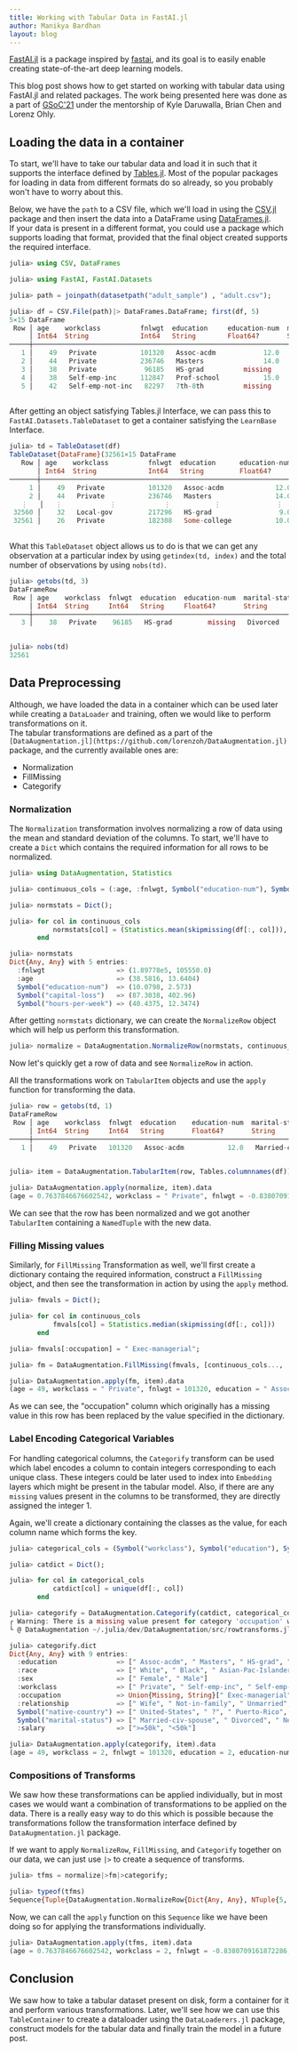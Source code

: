 ```yaml
---
title: Working with Tabular Data in FastAI.jl
author: Manikya Bardhan
layout: blog
---
```


[FastAI.jl](https://github.com/FluxML/FastAI.jl) is a package inspired by [fastai](https://github.com/fastai/fastai), and its goal is to easily enable creating state-of-the-art deep learning models.

This blog post shows how to get started on working with tabular data using FastAI.jl and related packages. The work being presented here was done as a part of [GSoC'21](https://summerofcode.withgoogle.com/projects/#5088642453733376) under the mentorship of Kyle Daruwalla, Brian Chen and Lorenz Ohly.

## Loading the data in a container

To start, we'll have to take our tabular data and load it in such that it supports the interface defined by [Tables.jl](https://tables.juliadata.org/stable/#Implementing-the-Interface-(i.e.-becoming-a-Tables.jl-source)-1). Most of the popular packages for loading in data from different formats do so already, so you probably won't have to worry about this.

Below, we have the `path` to a CSV file, which we'll load in using the [CSV.jl](https://github.com/JuliaData/CSV.jl) package and then insert the data into a DataFrame using [DataFrames.jl](https://github.com/JuliaData/DataFrames.jl).  
If your data is present in a different format, you could use a package which supports loading that format, provided that the final object created supports the required interface.

```julia
julia> using CSV, DataFrames

julia> using FastAI, FastAI.Datasets

julia> path = joinpath(datasetpath("adult_sample") , "adult.csv");

julia> df = CSV.File(path)|> DataFrames.DataFrame; first(df, 5)
5×15 DataFrame
 Row │ age    workclass          fnlwgt  education     education-num  marital-status       occupation        rel ⋯
     │ Int64  String             Int64   String        Float64?       String               String?           Str ⋯
─────┼────────────────────────────────────────────────────────────────────────────────────────────────────────────
   1 │    49   Private           101320   Assoc-acdm            12.0   Married-civ-spouse  missing            Wi ⋯
   2 │    44   Private           236746   Masters               14.0   Divorced             Exec-managerial   No
   3 │    38   Private            96185   HS-grad          missing     Divorced            missing            Un
   4 │    38   Self-emp-inc      112847   Prof-school           15.0   Married-civ-spouse   Prof-specialty    Hu
   5 │    42   Self-emp-not-inc   82297   7th-8th          missing     Married-civ-spouse   Other-service     Wi ⋯
                                                                                                 8 columns omitted
```

After getting an object satisfying Tables.jl Interface, we can pass this to `FastAI.Datasets.TableDataset` to get a container satisfying the `LearnBase` Interface.

```julia
julia> td = TableDataset(df)
TableDataset{DataFrame}(32561×15 DataFrame
   Row │ age    workclass          fnlwgt  education      education-num  marital-status       occupation         ⋯
       │ Int64  String             Int64   String         Float64?       String               String?            ⋯
───────┼──────────────────────────────────────────────────────────────────────────────────────────────────────────
     1 │    49   Private           101320   Assoc-acdm             12.0   Married-civ-spouse  missing            ⋯
     2 │    44   Private           236746   Masters                14.0   Divorced             Exec-managerial
   ⋮   │   ⋮            ⋮            ⋮           ⋮              ⋮                 ⋮                   ⋮          ⋱
 32560 │    32   Local-gov         217296   HS-grad                 9.0   Married-civ-spouse   Transport-moving
 32561 │    26   Private           182308   Some-college           10.0   Married-civ-spouse   Prof-specialty
                                                                                  8 columns and 32557 rows omitted)

```

What this `TableDataset` object allows us to do is that we can get any observation at a particular index by using `getindex(td, index)` and the total number of observations by using `nobs(td)`.

```julia
julia> getobs(td, 3)
DataFrameRow
 Row │ age    workclass  fnlwgt  education  education-num  marital-status  occupation  relationship  race    sex ⋯
     │ Int64  String     Int64   String     Float64?       String          String?     String        String  Str ⋯
─────┼────────────────────────────────────────────────────────────────────────────────────────────────────────────
   3 │    38   Private    96185   HS-grad         missing   Divorced       missing      Unmarried     Black   Fe ⋯
                                                                                                 6 columns omitted

julia> nobs(td)
32561
```

## Data Preprocessing

Although, we have loaded the data in a container which can be used later while creating a `DataLoader` and training, often we would like to perform transformations on it.  
The tabular transformations are defined as a part of the `[DataAugmentation.jl](https://github.com/lorenzoh/DataAugmentation.jl)` package, and the currently available ones are: 
 - Normalization
 - FillMissing
 - Categorify

### Normalization

The `Normalization` transformation involves normalizing a row of data using the mean and standard deviation of the columns. To start, we'll have to create a `Dict` which contains the required information for all rows to be normalized.

```julia
julia> using DataAugmentation, Statistics

julia> continuous_cols = (:age, :fnlwgt, Symbol("education-num"), Symbol("capital-loss"), Symbol("hours-per-week"));

julia> normstats = Dict();

julia> for col in continuous_cols
           normstats[col] = (Statistics.mean(skipmissing(df[:, col])), Statistics.std(skipmissing(df[:, col])))
       end

julia> normstats
Dict{Any, Any} with 5 entries:
  :fnlwgt                  => (1.89778e5, 105550.0)
  :age                     => (38.5816, 13.6404)
  Symbol("education-num")  => (10.0798, 2.573)
  Symbol("capital-loss")   => (87.3038, 402.96)
  Symbol("hours-per-week") => (40.4375, 12.3474)
```

After getting `normstats` dictionary, we can create the `NormalizeRow` object which will help us perform this transformation.


```julia
julia> normalize = DataAugmentation.NormalizeRow(normstats, continuous_cols);
```

Now let's quickly get a row of data and see `NormalizeRow` in action.

All the transformations work on `TabularItem` objects and use the `apply` function for transforming the data.

```julia
julia> row = getobs(td, 1)
DataFrameRow
 Row │ age    workclass  fnlwgt  education    education-num  marital-status       occupation  relationship  race ⋯
     │ Int64  String     Int64   String       Float64?       String               String?     String        Stri ⋯
─────┼────────────────────────────────────────────────────────────────────────────────────────────────────────────
   1 │    49   Private   101320   Assoc-acdm           12.0   Married-civ-spouse  missing      Wife          Whi ⋯
                                                                                                 7 columns omitted

julia> item = DataAugmentation.TabularItem(row, Tables.columnnames(df));

julia> DataAugmentation.apply(normalize, item).data
(age = 0.7637846676602542, workclass = " Private", fnlwgt = -0.8380709161872286, education = " Assoc-acdm", education-num = 0.7462826288318035, marital-status = " Married-civ-spouse", occupation = missing, relationship = " Wife", race = " White", sex = " Female", capital-gain = 0, capital-loss = 4.5034127099423245, hours-per-week = -0.035428902921319616, native-country = " United-States", salary = ">=50k")
```

We can see that the row has been normalized and we got another `TabularItem` containing a `NamedTuple` with the new data.

### Filling Missing values

Similarly, for `FillMissing` Transformation as well, we'll first create a dictionary containg the required information, construct a `FillMissing` object, and then see the transformation in action by using the `apply` method.

```julia
julia> fmvals = Dict();

julia> for col in continuous_cols
           fmvals[col] = Statistics.median(skipmissing(df[:, col]))
       end

julia> fmvals[:occupation] = " Exec-managerial";

julia> fm = DataAugmentation.FillMissing(fmvals, [continuous_cols..., :occupation]);

julia> DataAugmentation.apply(fm, item).data
(age = 49, workclass = " Private", fnlwgt = 101320, education = " Assoc-acdm", education-num = 12.0, marital-status = " Married-civ-spouse", occupation = " Exec-managerial", relationship = " Wife", race = " White", sex = " Female", capital-gain = 0, capital-loss = 1902, hours-per-week = 40, native-country = " United-States", salary = ">=50k")
```
As we can see, the "occupation" column which originally has a missing value in this row has been replaced by the value specified in the dictionary.

### Label Encoding Categorical Variables

For handling categorical columns, the `Categorify` transform can be used which label encodes a column to contain integers corresponding to each unique class. These integers could be later used to index into `Embedding` layers which might be present in the tabular model. Also, if there are any `missing` values present in the columns to be transformed, they are directly assigned the integer 1.  

Again, we'll create a dictionary containing the classes as the value, for each column name which forms the key.

```julia
julia> categorical_cols = (Symbol("workclass"), Symbol("education"), Symbol("marital-status"), Symbol("occupation"), Symbol("relationship"), Symbol("race"), Symbol("sex"), Symbol("native-country"), :salary);

julia> catdict = Dict();

julia> for col in categorical_cols
           catdict[col] = unique(df[:, col])
       end

julia> categorify = DataAugmentation.Categorify(catdict, categorical_cols);
┌ Warning: There is a missing value present for category 'occupation' which will be removed from Categorify dict
└ @ DataAugmentation ~/.julia/dev/DataAugmentation/src/rowtransforms.jl:108

julia> categorify.dict
Dict{Any, Any} with 9 entries:
  :education               => [" Assoc-acdm", " Masters", " HS-grad", " Prof-school", " 7th-8th", " Some-college"…
  :race                    => [" White", " Black", " Asian-Pac-Islander", " Amer-Indian-Eskimo", " Other"]
  :sex                     => [" Female", " Male"]
  :workclass               => [" Private", " Self-emp-inc", " Self-emp-not-inc", " State-gov", " Federal-gov", " …
  :occupation              => Union{Missing, String}[" Exec-managerial", " Prof-specialty", " Other-service", " H…
  :relationship            => [" Wife", " Not-in-family", " Unmarried", " Husband", " Own-child", " Other-relativ…
  Symbol("native-country") => [" United-States", " ?", " Puerto-Rico", " Mexico", " Canada", " Taiwan", " Vietnam…
  Symbol("marital-status") => [" Married-civ-spouse", " Divorced", " Never-married", " Widowed", " Married-spouse…
  :salary                  => [">=50k", "<50k"]
```
```julia
julia> DataAugmentation.apply(categorify, item).data
(age = 49, workclass = 2, fnlwgt = 101320, education = 2, education-num = 12.0, marital-status = 2, occupation = 1, relationship = 2, race = 2, sex = 2, capital-gain = 0, capital-loss = 1902, hours-per-week = 40, native-country = 2, salary = 2)
```

### Compositions of Transforms

We saw how these transformations can be applied individually, but in most cases we would want a combination of transformations to be applied on the data. There is a really easy way to do this which is possible because the transformations follow the transformation interface defined by `DataAugmentation.jl` package.

If we want to apply `NormalizeRow`, `FillMissing`, and `Categorify` together on our data, we can just use `|>` to create a sequence of transforms.

```julia
julia> tfms = normalize|>fm|>categorify;

julia> typeof(tfms)
Sequence{Tuple{DataAugmentation.NormalizeRow{Dict{Any, Any}, NTuple{5, Symbol}}, DataAugmentation.FillMissing{Dict{Any, Any}, Vector{Symbol}}, DataAugmentation.Categorify{Dict{Any, Any}, NTuple{9, Symbol}}}}
```
Now, we can call the `apply` function on this `Sequence` like we have been doing so for applying the transformations individually.

```julia
julia> DataAugmentation.apply(tfms, item).data
(age = 0.7637846676602542, workclass = 2, fnlwgt = -0.8380709161872286, education = 2, education-num = 0.7462826288318035, marital-status = 2, occupation = 17, relationship = 2, race = 2, sex = 2, capital-gain = 0, capital-loss = 4.5034127099423245, hours-per-week = -0.035428902921319616, native-country = 2, salary = 2)
```

## Conclusion

We saw how to take a tabular dataset present on disk, form a container for it and perform various transformations. Later, we'll see how we can use this `TableContainer` to create a dataloader using the `DataLoaderers.jl` package, construct models for the tabular data and finally train the model in a future post.
